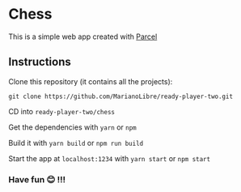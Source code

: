 # Chess

This is a simple web app created with [Parcel](https://parceljs.org/)

## Instructions

Clone this repository (it contains all the projects):

```
git clone https://github.com/MarianoLibre/ready-player-two.git
```

CD into `ready-player-two/chess`

Get the dependencies with `yarn` or `npm`

Build it with `yarn build` or `npm run build`

Start the app at `localhost:1234` with `yarn start` or `npm start`


### Have fun :blush: !!!
